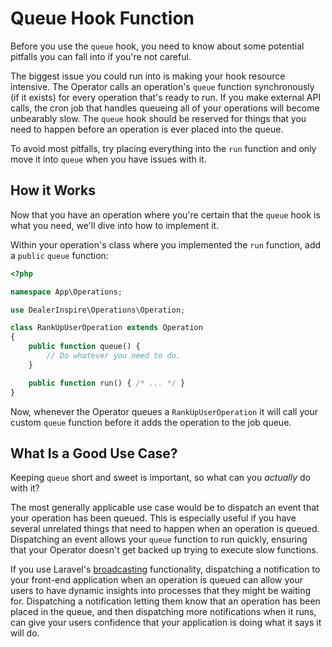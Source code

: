 # Queue Hook Function

Before you use the `queue` hook, you need to know about some potential pitfalls you can fall into if you're not careful.

The biggest issue you could run into is making your hook resource intensive. The Operator calls an operation's `queue` function synchronously (if it exists) for every operation that's ready to run. If you make external API calls, the cron job that handles queueing all of your operations will become unbearably slow. The `queue` hook should be reserved for things that you need to happen before an operation is ever placed into the queue.

To avoid most pitfalls, try placing everything into the `run` function and only move it into `queue`  when you have issues with it.

## How it Works

Now that you have an operation where you're certain that the `queue` hook is what you need, we'll dive into how to implement it.

Within your operation's class where you implemented the `run` function, add a `public` `queue` function:

```php
<?php

namespace App\Operations;

use DealerInspire\Operations\Operation;

class RankUpUserOperation extends Operation
{
    public function queue() {
        // Do whatever you need to do.
    }

    public function run() { /* ... */ }
}
```

Now, whenever the Operator queues a `RankUpUserOperation` it will call your custom `queue` function before it adds the operation to the job queue.

## What Is a Good Use Case?

Keeping `queue` short and sweet is important, so what can you _actually_ do with it?

The most generally applicable use case would be to dispatch an event that your operation has been queued. This is especially useful if you have several unrelated things that need to happen when an operation is queued. Dispatching an event allows your `queue` function to run quickly, ensuring that your Operator doesn't get backed up trying to execute slow functions.

If you use Laravel's [broadcasting](https://laravel.com/docs/5.8/broadcasting) functionality, dispatching a notification to your front-end application when an operation is queued can allow your users to have dynamic insights into processes that they might be waiting for. Dispatching a notification letting them know that an operation has been placed in the queue, and then dispatching more notifications when it runs, can give your users confidence that your application is doing what it says it will do.

